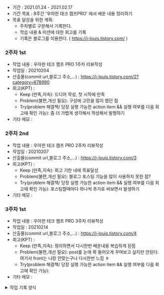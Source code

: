 - 기간 : 2021.01.24 - 2021.02.17
- 기간 목표 : 8주간 '우아한 태크 캠프PRO' 에서 배운 내용 정리하기 
- 목표 달성을 위한 계획: 
  * 주차별로 구분해서 기록한다.
  * 학습 내용 & 미션에 대한 회고를 기록
  * 기록은 블로그를 이용한다. ( https://j-louis.tistory.com/ )

### 2주차 1st
- 작업 내용 : 우아한 테크 캠프 PRO 1주차 리뷰작성
- 작업일 : 20210204
- 산출물(commit url,블로그 주소,...) :  https://j-louis.tistory.com/2?category=678990
- 회고(KPT) :
  - Keep (만족,지속): 드디어 작성, 첫 시작에 만족
  - Problem(불편,개선 필요): 구성에 고민을 많이 했던 점
  - Try(problem 해결책/ 당장 실행 가능한 action item && 실행 여부를 다음 회고때 확인 가능): 좀 더 가볍게 생각해서 작성해서 발행하기
- 기타 메모 :

### 2주차 2nd
- 작업 내용 : 우아한 테크 캠프 PRO 2주차 리뷰작성
- 작업일 : 20210207
- 산출물(commit url,블로그 주소,...) : https://j-louis.tistory.com/3
- 회고(KPT) :
  - Keep (만족,지속): 회고 기한 내에 목표달성
  - Problem(불편,개선 필요): 블로그 포스팅 기능을 많이 사용하지 못한 점?
  - Try(problem 해결책/ 당장 실행 가능한 action item && 실행 여부를 다음 회고때 확인 가능): 포스팅할때마다 하나씩 추가로 써보면서 발생하기
- 기타 메모 : 

### 3주차 1st
- 작업 내용 : 우아한 테크 캠프 PRO 3주차 리뷰작성
- 작업일 : 20210214
- 산출물(commit url,블로그 주소,...) : https://j-louis.tistory.com/4
- 회고(KPT) :
  - Keep (만족,지속): 정리하면서 다시한번 배운내용 복습하게 된점 
  - Problem(불편,개선 필요): post를 눈에 확 들어오게 꾸며보고 싶지만 안된다. 여기서 front는 나랑 안맞는구나 다시한번 느낌 ㅎ
  - Try(problem 해결책/ 당장 실행 가능한 action item && 실행 여부를 다음 회고때 확인 가능): 
- 기타 메모 : 


<details><summary>작업 기록 양식</summary>

- 작업 내용 :
- 작업일 : 
- 산출물(commit url,블로그 주소,...) : 
- 회고(KPT) :
  - Keep (만족,지속):
  - Problem(불편,개선 필요):
  - Try(problem 해결책/ 당장 실행 가능한 action item && 실행 여부를 다음 회고때 확인 가능): 
- 기타 메모 : 
</details>
